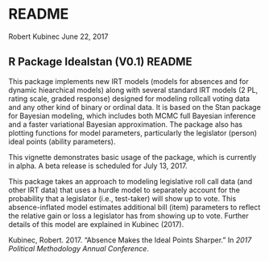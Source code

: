 README
================
Robert Kubinec
June 22, 2017

R Package Idealstan (V0.1) README
---------------------------------

This package implements new IRT models (models for absences and for dynamic hiearchical models) along with several standard IRT models (2 PL, rating scale, graded response) designed for modeling rollcall voting data and any other kind of binary or ordinal data. It is based on the Stan package for Bayesian modeling, which includes both MCMC full Bayesian inference and a faster variational Bayesian approximation. The package also has plotting functions for model parameters, particularly the legislator (person) ideal points (ability parameters).

This vignette demonstrates basic usage of the package, which is currently in alpha. A beta release is scheduled for July 13, 2017.

This package takes an approach to modeling legislative roll call data (and other IRT data) that uses a hurdle model to separately account for the probability that a legislator (i.e., test-taker) will show up to vote. This absence-inflated model estimates additional bill (item) parameters to reflect the relative gain or loss a legislator has from showing up to vote. Further details of this model are explained in Kubinec (2017).

Kubinec, Robert. 2017. “Absence Makes the Ideal Points Sharper.” In *2017 Political Methodology Annual Conference*.
